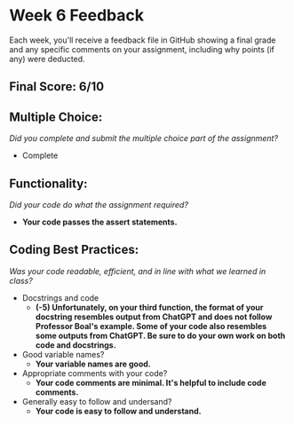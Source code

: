 # Week 6 Feedback
Each week, you'll receive a feedback file in GitHub showing a final grade and any specific comments on your assignment, including why points (if any) were deducted.

## Final Score: 6/10

## Multiple Choice:
_Did you complete and submit the multiple choice part of the assignment?_
* Complete

## Functionality: 
_Did your code do what the assignment required?_
* **Your code passes the assert statements.**

## Coding Best Practices:
_Was your code readable, efficient, and in line with what we learned in class?_
* Docstrings and code
  * **(-5) Unfortunately, on your third function, the format of your docstring resembles output from ChatGPT and does not follow Professor Boal's example. Some of your code also resembles some outputs from ChatGPT. Be sure to do your own work on both code and docstrings.**  
* Good variable names?
  * **Your variable names are good.**
* Appropriate comments with your code?
  * **Your code comments are minimal. It's helpful to include code comments.**
* Generally easy to follow and undersand?
  * **Your code is easy to follow and understand.**
